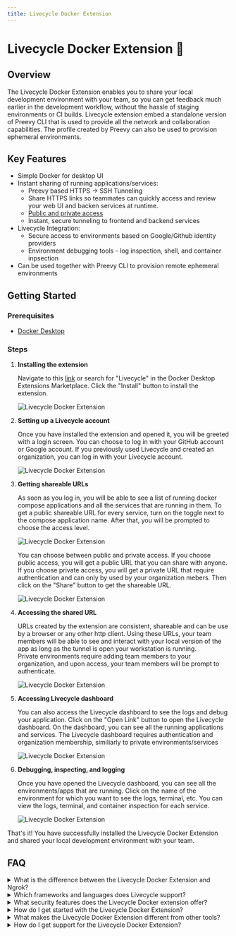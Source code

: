 ```yaml
---
title: Livecycle Docker Extension
---
```


# Livecycle Docker Extension 🐳

## Overview

The Livecycle Docker Extension enables you to share your local development environment with your team, so you can get feedback much earlier in the development workflow, without the hassle of staging environments or CI builds.
Livecycle extension embed a standalone version of Preevy CLI that is used to provide all the network and collaboration capabilities. The profile created by Preevy can also be used to provision ephemeral environments.  

## Key Features

- Simple Docker for desktop UI
- Instant sharing of running applications/services:
  - Preevy based HTTPS -> SSH Tunneling
  - Share HTTPS links so teammates can quickly access and review your web UI and backen
    services at runtime.
  - [Public and private access](https://preevy.dev/recipes/private-services)
  - Instant, secure tunneling to frontend and backend services
- Livecycle Integration:
  - Secure access to environments based on Google/Github identity providers 
  - Environment debugging tools - log inspection, shell, and container inpsection
- Can be used together with Preevy CLI to provision remote ephemeral environments

## Getting Started

### Prerequisites

- [Docker Desktop](https://www.docker.com/products/docker-desktop)

### Steps

1. **Installing the extension**

   Navigate to this [link](https://open.docker.com/extensions/marketplace?extensionId=livecycle/docker-extension) or search for "Livecycle" in the Docker Desktop Extensions Marketplace. Click the "Install" button to install the extension.

   ![Livecycle Docker Extension](docker-ext-1.png)

2. **Setting up a Livecycle account**

   Once you have installed the extension and opened it, you will be greeted with a login screen. You can choose to log in with your GitHub account or Google account. If you previously used Livecycle and created an organization, you can log in with your Livecycle account.

   ![Livecycle Docker Extension](docker-ext-2.png)

3. **Getting shareable URLs**
   
   As soon as you log in, you will be able to see a list of running docker compose applications and all the services that are running in them. To get a public shareable URL for every service, turn on the toggle next to the compose application name. After that, you will be prompted to choose the access level. 

   ![Livecycle Docker Extension](docker-ext-3.png)

   You can choose between public and private access. If you choose public access, you will get a public URL that you can share with anyone. If you choose private access, you will get a private URL that require authentication and can only by used by your organization mebers. Then click on the "Share" button to get the shareable URL.

   ![Livecycle Docker Extension](docker-ext-4.png)

4. **Accessing the shared URL**

   URLs created by the extension are consistent, shareable and can be use by a browser or any other http client.
   Using these URLs, your team members will be able to see and interact with your local version of the app as long as the tunnel is open your workstation is running.  
   Private environments require adding team members to your organization, and upon access, your team members will be prompt to authenticate.
   
   ![Livecycle Docker Extension](docker-ext-5.png)

5. **Accessing Livecycle dashboard**

   You can also access the Livecycle dashboard to see the logs and debug your application. Click on the "Open Link" button to open the Livecycle dashboard. On the dashboard, you can see all the running applications and services.
   The Livecycle dashboard requires authentication and organization membership, similiarly to private environments/services 

   ![Livecycle Docker Extension](docker-ext-6.png)

6. **Debugging, inspecting, and logging**

   Once you have opened the Livecycle dashboard, you can see all the environments/apps that are running. Click on the name of the environment for which you want to see the logs, terminal, etc. You can view the logs, terminal, and container inspection for each service.

   ![Livecycle Docker Extension](docker-ext-7.png)

That's it! You have successfully installed the Livecycle Docker Extension and shared your local development environment with your team.

## FAQ

<details>
  <summary>What is the difference between the Livecycle Docker Extension and Ngrok?</summary>
  <p>
    Livecycle Docker extesnion is integrated with Docker, and provide a smoother experience.  
    Consistent URLs, private environments, organizations and Google/Github authentication are supported out of the box.  
    Livecycle dashboard provide debugging capabilites that includes log inspection, shell access, and container inspection.  
    Lastly, the integration with Preevy allow you to create remote ephemeral environments that can be used when your workstation is offline or futher in your SDLC (preview environments for Pull Requests). 
  </p>
</details>

<details>
  <summary>Which frameworks and languages does Livecycle support?</summary>
  <p>
    Livecycle is agnostic to specific language or framework. It works with any language or framework that can be run in a Docker container.
  </p>
</details>

<details>
  <summary>What security features does the Livecycle Docker extension offer?</summary>
  <p>
    The Livecycle Docker Extension uses a secure [SSH tunnel](https://livecycle.io/blogs/preevy-proxy-service-2/) to expose your local development environment using Livecycle's tunnel server, which is only accessible using HTTPS. You can enable private URLs to restrict access to your environment.
  </p>
</details>

<details>
  <summary>How do I get started with the Livecycle Docker Extension?</summary>
  <p>
    You can get started with the Livecycle Docker Extension by following the steps in the <a href="#getting-started">Getting Started</a> section.
  </p>
</details>

<details>
  <summary>What makes the Livecycle Docker Extension different from other tools?</summary>
  <p>
    Livecycle Docker extension is integrated with Preevy CLI and Livecylce services.
    Using the CLI, you can provision remote ephemeral environments that can be used in addtion to sharing local environments.
    This functionality can also be used in the CI to provision ephemeral environment for Pull Requests.
    Livecycle add additonal layers of management, collaboration, review and debugging on top of shared environments.  
  </p>
</details>

<details>
  <summary>How do I get support for the Livecycle Docker Extension?</summary>
  <p>
    Join the <a href="https://community.livecycle.io">Livecycle Community</a> on Slack to get support for the Livecycle Docker Extension.
  </p>
</details>
